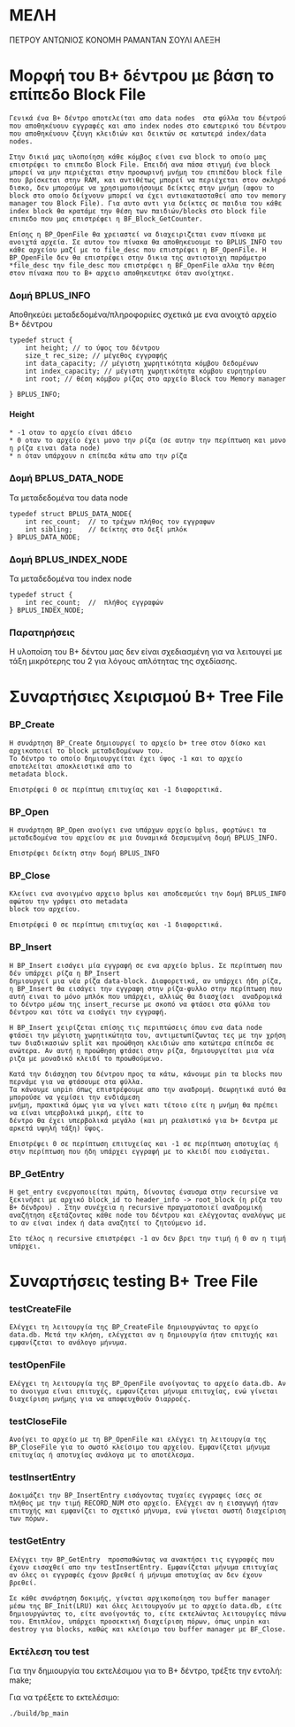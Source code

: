 # ΜΕΛΗ
ΠΕΤΡΟΥ ΑΝΤΩΝΙΟΣ 
ΚΟΝΟΜΗ ΡΑΜΑΝΤΑΝ 
ΣΟΥΛΙ  ΑΛΕΞΗ    
    
# Μορφή του B+ δέντρου με βάση το επίπεδο Block File 
    Γενικά ένα B+ δέντρο αποτελείται απο data nodes  στα φύλλα του δέντρού που αποθηκέυουν εγγραφές και απο index nodes στο εσωτερικό του δέντρου που αποθηκέυουν ζέυγη κλειδιών και δεικτών σε κατωτερά index/data nodes.

    Στην δικιά μας υλοποίηση κάθε κόμβος είναι ενα block το οποίο μας επιστρέφει το επιπεδο Block File. Επειδή ανα πάσα στιγμή ένα block μπορεί να μην περιέχεται στην προσωρινή μνήμη του επιπέδου block file που βρίσκεται στην RAM, και αντιθέτως μπορεί να περιέχεται στον σκληρό δισκο, δεν μπορούμε να χρησιμοποιήσουμε δείκτες στην μνήμη (αφου το block στο οποίο δείχνουν μπορεί να έχει αντιακατασταθεί απο τον memory manager του Block File). Για αυτο αντι για δείκτες σε παιδια του κάθε index block θα κρατάμε την θέση των παιδιών/blocks στο block file επιπεδο που μας επιστρέφει η BF_Block_GetCounter.

    Επίσης η BP_OpenFile θα χρειαστεί να διαχειριζεται εναν πίνακα με ανοιχτά αρχεία. Σε αυτον τον πίνακα θα αποθηκευουμε το BPLUS_INFO του κάθε αρχείου μαζί με το file_desc που επιστρέφει η BF_OpenFile. H BP_OpenFile δεν θα επιστρέφει στην δικια της αντιστοιχη παράμετρο *file_desc την file_desc που επιστρέφει η BF_OpenFile αλλα την θέση στον πίνακα που το Β+ αρχειο αποθηκευτηκε όταν ανοίχτηκε.

### Δομή BPLUS_INFO
Αποθηκεύει μεταδεδομένα/πληροφοριίες σχετικά με ενα ανοιχτό αρχείο B+ δέντρου

    typedef struct {
        int height; // το ύψος του δέντρου
        size_t rec_size; // μέγεθος εγγραφής
        int data_capacity; // μέγιστη χωρητικότητα κόμβου δεδομένων
        int index_capacity; // μέγιστη χωρητικότητα κόμβου ευρητηρίου
        int root; // θέση κόμβου ρίζας στο αρχείο Block του Memory manager
        
    } BPLUS_INFO;

#### Height
    * -1 οταν το αρχείο είναι άδειο
    * 0 οταν το αρχείο έχει μονο την ρίζα (σε αυτην την περίπτωση και μονο η ρίζα ειναι data node) 
    * n όταν υπάρχουν n επίπεδα κάτω απο την ρίζα 

### Δομή BPLUS_DATA_NODE
Τα μεταδεδομένα του data node

    typedef struct BPLUS_DATA_NODE{
        int rec_count;  // το τρέχων πλήθος τον εγγραφων
        int sibling;    // δείκτης στο δεξί μπλόκ
    } BPLUS_DATA_NODE;

### Δομή BPLUS_INDEX_NODE
Τα μεταδεδομένα του index node

    typedef struct {
        int rec_count;  //  πλήθος εγγραφών
    } BPLUS_INDEX_NODE;
### Παρατηρήσεις

Η υλοποίση του B+ δέντου μας δεν είναι σχεδιασμένη για να λειτουγεί με τάξη μικρότερης του 2 για λόγους απλότητας της σχεδίασης.

# Συναρτήσιες Χειρισμού B+ Tree File

### BP_Create

    Η συνάρτηση BP_Create δημιουργεί το αρχείο b+ tree στον δίσκο και αρχικοποιεί το block μεταδεδομένων του.
    Το δέντρο το οποίο δημιουργείται έχει ύψος -1 και το αρχείο αποτελείται αποκλειστικά απο το
    metadata block.

    Επιστρέφεi 0 σε περίπτωη επιτυχίας και -1 διαφορετικά.

### BP_Open

    Η συνάρτηση BP_Open ανοίγει ενα υπάρχων αρχείο bplus, φορτώνει τα μεταδεδομένα του αρχείου σε μια δυναμικά δεσμευμένη δομή BPLUS_INFO.

    Επιστρέφει δείκτη στην δομή BPLUS_INFO

### BP_Close

    Κλείνει ενα ανοιγμένο αρχειο bplus και αποδεσμεύει την δομή BPLUS_INFO αφώτου την γράψει στο metadata 
    block του αρχείου.

    Επιστρέφεi 0 σε περίπτωη επιτυχίας και -1 διαφορετικά.

###  BP_Insert

    Η BP_Insert εισάγει μία εγγραφή σε ενα αρχείο bplus. Σε περίπτωση που δέν υπάρχει ρίζα η BP_Insert
    δημιουργεί μια νέα ρίζα data-block. Διαφορετικά, αν υπάρχει ήδη ρίζα, η BP_Insert θα εισάγει την εγγραφη στην ρίζα-φυλλο στην περίπτωση που αυτή ειναι το μόνο μπλόκ που υπάρχει, αλλιώς θα διασχίσει  αναδρομικά το δέντρο μέσω της insert_recurse με σκοπό να φτάσει στα φύλλα του δέντρου και τότε να εισάγει την εγγραφή.

    Η BP_Insert χειρίζεται επίσης τις περιπτώσεις όπου ενα data node φτάσει την μέγιστη χωρητικώτητα του, αντιμετωπίζωντας τες με την χρήση των διαδικασιών split και προώθηση κλειδιών απο κατώτερα επίπεδα σε ανώτερα. Αν αυτή η προώθηση φτάσει στην ρίζα, δημιουργείται μια νέα ριζα με μοναδικό κλειδί το προωθούμενο.

    Κατά την διάσχηση του δέντρου προς τα κάτω, κάνουμε pin τα blocks που περνάμε για να φτάσουμε στα φύλλα.
    Τα κάνουμε unpin όπως επιστρέφουμε απο την αναδρομή. Θεωρητικά αυτό θα μπορούσε να γεμίσει την ενδιάμεση
    μνήμη, πρακτικά όμως για να γίνει κατι τέτοιο είτε η μνήμη θα πρέπει να είναι υπερβολικά μικρή, είτε το
    δέντρο θα έχει υπερβολικά μεγάλο (και μη ρεαλιστικό για b+ δεντρα με αρκετά υψηλή τάξη) ύψος.

    Επιστρέψει 0 σε περίπτωση επιτυχείας και -1 σε περίπτωση αποτυχίας ή στην περίπτωση που ήδη υπάρχει εγγραφή με το κλειδί που εισάγεται.

### BP_GetEntry

    Η get_entry ενεργοποιείται πρώτη, δίνοντας έναυσμα στην recursive να ξεκινήσει με αρχικό block_id το header_info -> root_block (η ρίζα του B+ δένδρου) . Στην συνέχεια η recursive πραγματοποιεί αναδρομική αναζήτηση εξετάζοντας κάθε node του δέντρου και ελέγχοντας αναλόγως με το αν είναι index ή data αναζητεί το ζητούμενο id. 

    Στο τέλος η recursive επιστρέφει -1 αν δεν βρει την τιμή ή 0 αν η τιμή υπάρχει.

# Συναρτήσεις testing B+ Tree File

### testCreateFile

    Ελέγχει τη λειτουργία της BP_CreateFile δημιουργώντας το αρχείο data.db. Μετά την κλήση, ελέγχεται αν η δημιουργία ήταν επιτυχής και εμφανίζεται το ανάλογο μήνυμα.

### testOpenFile

    Ελέγχει τη λειτουργία της BP_OpenFile ανοίγοντας το αρχείο data.db. Αν το άνοιγμα είναι επιτυχές, εμφανίζεται μήνυμα επιτυχίας, ενώ γίνεται διαχείριση μνήμης για να αποφευχθούν διαρροές.

### testCloseFile

    Ανοίγει το αρχείο με τη BP_OpenFile και ελέγχει τη λειτουργία της BP_CloseFile για το σωστό κλείσιμο του αρχείου. Εμφανίζεται μήνυμα επιτυχίας ή αποτυχίας ανάλογα με το αποτέλεσμα.

### testInsertEntry

    Δοκιμάζει την BP_InsertEntry εισάγοντας τυχαίες εγγραφες ίσες σε πλήθος με την τιμή RECORD_NUM στο αρχείο. Ελέγχει αν η εισαγωγή ήταν επιτυχής και εμφανίζει το σχετικό μήνυμα, ενώ γίνεται σωστή διαχείριση των πόρων.

### testGetEntry

    Ελέγχει την BP_GetEntry  προσπαθώντας να ανακτήσει τις εγγραφές που έχουν εισαχθεί απο την testInsertEntry. Εμφανίζεται μήνυμα επιτυχίας αν όλες οι εγγραφές έχουν βρεθεί ή μήνυμα αποτυχίας αν δεν έχουν βρεθεί.

    Σε κάθε συνάρτηση δοκιμής, γίνεται αρχικοποίηση του buffer manager μέσω της BF_Init(LRU) και όλες λειτουργούν με το αρχείο data.db, είτε δημιουργώντας το, είτε ανοίγοντάς το, είτε εκτελώντας λειτουργίες πάνω του. Επιπλέον, υπάρχει προσεκτική διαχείριση πόρων, όπως unpin και destroy για blocks, καθώς και κλείσιμο του buffer manager με BF_Close.

### Εκτέλεση του test

Για την δημιουργία του εκτελέσιμου για το B+ δέντρο, τρέξτε την εντολή:
    make;

Για να τρέξετε το εκτελέσιμο:

    ./build/bp_main





